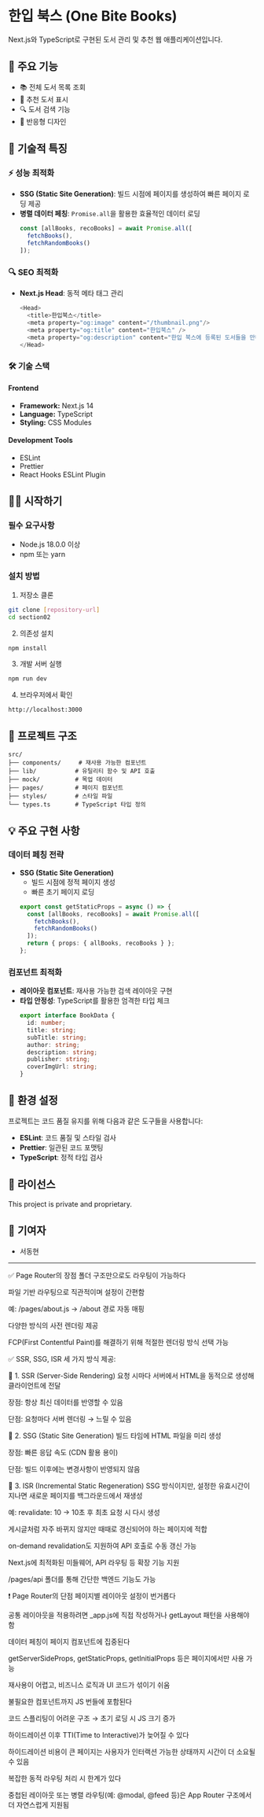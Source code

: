 # 한입 북스 (One Bite Books)

Next.js와 TypeScript로 구현된 도서 관리 및 추천 웹 애플리케이션입니다.

## 🚀 주요 기능

- 📚 전체 도서 목록 조회
- 🎯 추천 도서 표시
- 🔍 도서 검색 기능
- 📱 반응형 디자인

## 🎯 기술적 특징

### ⚡ 성능 최적화
- **SSG (Static Site Generation)**: 빌드 시점에 페이지를 생성하여 빠른 페이지 로딩 제공
- **병렬 데이터 페칭**: `Promise.all`을 활용한 효율적인 데이터 로딩
  ```typescript
  const [allBooks, recoBooks] = await Promise.all([
    fetchBooks(),
    fetchRandomBooks()
  ]);
  ```

### 🔍 SEO 최적화
- **Next.js Head**: 동적 메타 태그 관리
  ```typescript
  <Head>
    <title>한입북스</title>
    <meta property="og:image" content="/thumbnail.png"/>
    <meta property="og:title" content="한입북스" />
    <meta property="og:description" content="한입 북스에 등록된 도서들을 만나보세요" />
  </Head>
  ```

### 🛠 기술 스택

#### Frontend
- **Framework:** Next.js 14
- **Language:** TypeScript
- **Styling:** CSS Modules

#### Development Tools
- ESLint
- Prettier
- React Hooks ESLint Plugin

## 🏃‍♂️ 시작하기

### 필수 요구사항
- Node.js 18.0.0 이상
- npm 또는 yarn

### 설치 방법

1. 저장소 클론
```bash
git clone [repository-url]
cd section02
```

2. 의존성 설치
```bash
npm install
```

3. 개발 서버 실행
```bash
npm run dev
```

4. 브라우저에서 확인
```
http://localhost:3000
```

## 📁 프로젝트 구조

```
src/
├── components/     # 재사용 가능한 컴포넌트
├── lib/           # 유틸리티 함수 및 API 호출
├── mock/          # 목업 데이터
├── pages/         # 페이지 컴포넌트
├── styles/        # 스타일 파일
└── types.ts       # TypeScript 타입 정의
```

## 💡 주요 구현 사항

### 데이터 페칭 전략
- **SSG (Static Site Generation)**
  - 빌드 시점에 정적 페이지 생성
  - 빠른 초기 페이지 로딩
  ```typescript
  export const getStaticProps = async () => {
    const [allBooks, recoBooks] = await Promise.all([
      fetchBooks(),
      fetchRandomBooks()
    ]);
    return { props: { allBooks, recoBooks } };
  };
  ```

### 컴포넌트 최적화
- **레이아웃 컴포넌트**: 재사용 가능한 검색 레이아웃 구현
- **타입 안정성**: TypeScript를 활용한 엄격한 타입 체크
  ```typescript
  export interface BookData {
    id: number;
    title: string;
    subTitle: string;
    author: string;
    description: string;
    publisher: string;
    coverImgUrl: string;
  }
  ```

## 🔧 환경 설정

프로젝트는 코드 품질 유지를 위해 다음과 같은 도구들을 사용합니다:

- **ESLint**: 코드 품질 및 스타일 검사
- **Prettier**: 일관된 코드 포맷팅
- **TypeScript**: 정적 타입 검사

## 📝 라이선스

This project is private and proprietary.

## 👥 기여자
- 서동현

------------------------------------------------------------------------------------------------------------
✅ Page Router의 장점
폴더 구조만으로도 라우팅이 가능하다

파일 기반 라우팅으로 직관적이며 설정이 간편함

예: /pages/about.js → /about 경로 자동 매핑

다양한 방식의 사전 렌더링 제공

FCP(First Contentful Paint)를 해결하기 위해 적절한 렌더링 방식 선택 가능

✅ SSR, SSG, ISR 세 가지 방식 제공:

🔹 1. SSR (Server-Side Rendering)
요청 시마다 서버에서 HTML을 동적으로 생성해 클라이언트에 전달

장점: 항상 최신 데이터를 반영할 수 있음

단점: 요청마다 서버 렌더링 → 느릴 수 있음

🔹 2. SSG (Static Site Generation)
빌드 타임에 HTML 파일을 미리 생성

장점: 빠른 응답 속도 (CDN 활용 용이)

단점: 빌드 이후에는 변경사항이 반영되지 않음

🔹 3. ISR (Incremental Static Regeneration)
SSG 방식이지만, 설정한 유효시간이 지나면 새로운 페이지를 백그라운드에서 재생성

예: revalidate: 10 → 10초 후 최초 요청 시 다시 생성

게시글처럼 자주 바뀌지 않지만 때때로 갱신되어야 하는 페이지에 적합

on-demand revalidation도 지원하여 API 호출로 수동 갱신 가능

Next.js에 최적화된 미들웨어, API 라우팅 등 확장 기능 지원

/pages/api 폴더를 통해 간단한 백엔드 기능도 가능

❗ Page Router의 단점
페이지별 레이아웃 설정이 번거롭다

공통 레이아웃을 적용하려면 _app.js에 직접 작성하거나 getLayout 패턴을 사용해야 함

데이터 페칭이 페이지 컴포넌트에 집중된다

getServerSideProps, getStaticProps, getInitialProps 등은 페이지에서만 사용 가능

재사용이 어렵고, 비즈니스 로직과 UI 코드가 섞이기 쉬움

불필요한 컴포넌트까지 JS 번들에 포함된다

코드 스플리팅이 어려운 구조 → 초기 로딩 시 JS 크기 증가

하이드레이션 이후 TTI(Time to Interactive)가 늦어질 수 있다

하이드레이션 비용이 큰 페이지는 사용자가 인터랙션 가능한 상태까지 시간이 더 소요될 수 있음

복잡한 동적 라우팅 처리 시 한계가 있다

중첩된 레이아웃 또는 병렬 라우팅(예: @modal, @feed 등)은 App Router 구조에서 더 자연스럽게 지원됨

